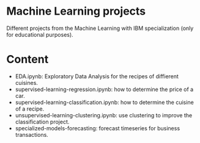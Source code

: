 # Machine Learning projects
Different projects from the Machine Learning with IBM specialization (only for educational purposes). 

# Content

- EDA.ipynb: Exploratory Data Analysis for the recipes of diffierent cuisines.
- supervised-learning-regression.ipynb: how to determine the price of a car.
- supervised-learning-classification.ipynb: how to determine the cuisine of a recipe.
- unsupervised-learning-clustering.ipynb: use clustering to improve the classification project.
- specialized-models-forecasting: forecast timeseries for business transactions.
